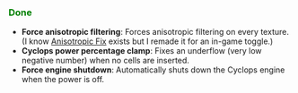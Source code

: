 ### <span style="color: green;">Done</span>
- **Force anisotropic filtering**: Forces anisotropic filtering on every texture. (I know [Anisotropic Fix](https://www.nexusmods.com/subnautica/mods/185) exists but I remade it for an in-game toggle.)
- **Cyclops power percentage clamp**: Fixes an underflow (very low negative number) when no cells are inserted.
- **Force engine shutdown**: Automatically shuts down the Cyclops engine when the power is off.